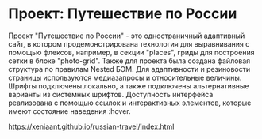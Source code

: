 # Проект: Путешествие по России

Проект "Путешествие по России" - это одностраничный адаптивный сайт, в котором продемонcтрирована технология для выравнивания с помощью флексов, например, в секции "places", гриды для построения сетки в блоке "photo-grid".
Также для проекта была создана файловая структура по правилам Nested БЭМ.
Для адаптивности и резиновости страницы используются медиазапросы и относительные величины.
Шрифты подключены локально, а также подключены альтернативные варианты из системных шрифтов.
Доступность интерфейса реализована с помощью ссылок и интерактивных элементов, которые имеют состояние наведения :hover.

https://xeniaant.github.io/russian-travel/index.html
